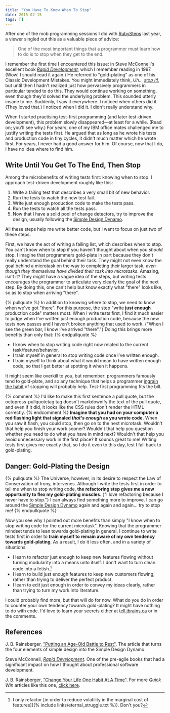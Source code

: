 ```yaml
---
title: "You Have To Know When To Stop"
date: 2015-02-15
tags: []
---
```

After one of the mob programming sessions I did with [RubySteps](https://www.rubysteps.com) last year, a viewer singled out this as a valuable piece of advice:

> One of the most important things that a programmer must learn how to do is to stop when they get to the end.

I remember the first time I encountered this issue: in Steve McConnell's excellent book [_Rapid Development_](https://link.jbrains.ca/1tU7uTW), which I remember reading in 1997. (Wow! I should read it again.) He referred to "gold-plating" as one of his Classic Development Mistakes. You might immediately think, _Uh... [stop it!](https://link.jbrains.ca/bob-newhart-stop-it)_, but until then I hadn't realized just how pervasively programmers in particular tended to do this. They would continue working on something, even though they'd solved the underlying problem. This sounded utterly insane to me. Suddenly, I saw it everywhere. I noticed when others did it. (They loved that.) I noticed when I did it. I didn't really understand why.

When I started practising test-first programming (and later test-driven development), this problem slowly disappeared&mdash;at least for a while. (Read on; you'll see why.) For years, one of my IBM office mates challenged me to justify writing the tests first. He argued that as long as he wrote his tests and production code in tiny cycles, it didn't much matter which he wrote first. For years, I never had a good answer for him. Of course, now that I do, I have no idea where to find him.

## Write Until You Get To The End, Then Stop

Among the microbenefits of writing tests first: knowing when to stop. I approach test-driven development roughly like this:

1. Write a failing test that describes a very small bit of new behavior.
1. Run the tests to watch the new test fail.
1. Write just enough production code to make the tests pass.
1. Run the tests to watch all the tests pass.
1. Now that I have a solid pool of change detectors, try to improve the design, usually following the [Simple Design Dynamo](/permalink/putting-an-age-old-battle-to-rest).

All these steps help me write better code, but I want to focus on just two of these steps.

First, we have the act of writing a failing list, which describes when to stop. You can't know when to stop if you haven't thought about when you _should_ stop. I imagine that programmers gold-plate in part because they don't really understand the goal behind their task. They might not even know the goal behind a microtask on the way to completing their larger task, _even though they themselves have divided their task into microtasks_. Amazing, isn't it? They might have a vague idea of the steps, but writing tests encourages the programmer to articulate very clearly the goal of the next step. By doing this, one can't help but know exactly what "there" looks like, so as to stop when arriving "there".

{% pullquote %}
In addition to knowing where to stop, we need to know when we've got "there". For this purpose, the step "write **just enough** production code" matters most. When I write tests first, I find it much easier to judge when I've written just enough production code, because the new tests now passes and I haven't broken anything that used to work. {"When I see the green bar, I know I've arrived "there"."} Doing this brings more benefits than only that:
{% endpullquote %}

* I know when to stop writing code right now related to the current task/feature/behavior.
* I train myself in general to stop writing code once I've written enough.
* I train myself to think about what it would mean to have written enough code, so that I get better at spotting it when it happens.

It might seem like overkill to you, but remember: programmers famously tend to gold-plate, and so any technique that helps a programmer [ingrain the habit](#quick-win) of stopping will probably help. Test-first programming fits the bill.

{% comment %}
I'd like to make this first sentence a pull quote, but the octopress-pullquotetag tag doesn't markdownify the text of the pull quote, and even if it did, it looks like the CSS rules don't render the HTML correctly.
{% endcomment %}
**Imagine that you had on your computer a red flashing light that signaled _that's enough_ as you wrote code.** When you saw it flash, you could stop, then go on to the next microtask. Wouldn't that help you finish your work sooner? Wouldn't that help you question whether you need to do what you have in mind next? Wouldn't that help you avoid unnecessary work in the first place? It sounds great to me! Writing tests first gives me exactly that, so I do it even to this day, lest I fall back to gold-plating.

## Danger: Gold-Plating the Design

{% pullquote %}
The Universe, however, in its desire to respect the Law of Conservation of Irony, intervenes. Although I write the tests first in order to tell me when to stop writing code, **the refactoring step gives me a new opportunity to flex my gold-plating muscles**. {"I love refactoring because I never have to stop."} I can always find something more to improve. I can go around the [Simple Design Dynamo](/permalink/putting-an-age-old-battle-to-rest) again and again and again... try to stop me!
{% endpullquote %}

Now you see why I pointed out more benefits than simply "I know when to stop writing code for the current microtask". Knowing that the programmer mindset tends to lean towards gold-plating in general, I continue to write tests first in order to **train myself to remain aware of my own tendency towards gold-plating**. As a result, I do it less often, and in a variety of situations.

* I learn to refactor just enough to keep new features flowing without turning modularity into a means unto itself. I don't want to turn clean code into a fetish.[^reduce-volatility]
* I learn to build just enough features to keep new customers flowing, rather than trying to deliver the perfect product.
* I learn to edit just enough in order to convey my ideas clearly, rather than trying to turn my work into literature.

[^reduce-volatility]: I only refactor [in order to reduce volatility in the marginal cost of features]({% include links/eternal_struggle.txt %}). Don't you?

I could probably find more, but that will do for now. What do you do in order to counter your own tendency towards gold-plating? It might have nothing to do with code. I'd love to learn your secrets either at [tell.jbrains.ca](https://tell.jbrains.ca) or in the comments.

## References

J. B. Rainsberger, ["Putting an Age-Old Battle to Rest"](/permalink/putting-an-age-old-battle-to-rest). The article that turns the four elements of simple design into the Simple Design Dynamo.

Steve McConnell, [_Rapid Development_](https://link.jbrains.ca/1tU7uTW). One of the pre-agile books that had a significant impact on how I thought about professional software development.

<a id="quick-win"></a>J. B. Rainsberger, ["Change Your Life One Habit At A Time"](https://blog.jbrains.ca/permalink/change-your-life-one-habit-at-a-time). For more _Quick Win_ articles like this one, [click here](https://sign-up.jbrains.ca).
